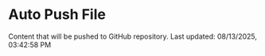 # Auto Push File

Content that will be pushed to GitHub repository.
Last updated: 08/13/2025, 03:42:58 PM